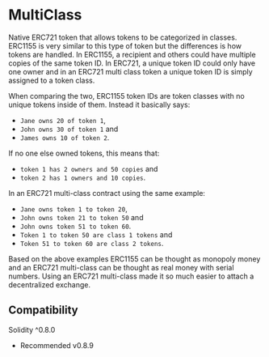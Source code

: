 # MultiClass

Native ERC721 token that allows tokens to be categorized in classes.
ERC1155 is very similar to this type of token but the differences is 
how tokens are handled. In ERC1155, a recipient and others could have 
multiple copies of the same token ID. In ERC721, a unique token ID 
could only have one owner and in an ERC721 multi class token a unique 
token ID is simply assigned to a token class.

When comparing the two, ERC1155 token IDs are token classes with no 
unique tokens inside of them. Instead it basically says:

 - `Jane owns 20 of token 1`,
 - `John owns 30 of token 1` and
 - `James owns 10 of token 2`.

If no one else owned tokens, this means that:

 - `token 1 has 2 owners and 50 copies` and
 - `token 2 has 1 owners and 10 copies`.

In an ERC721 multi-class contract using the same example:

 - `Jane owns token 1 to token 20`,
 - `John owns token 21 to token 50` and
 - `John owns token 51 to token 60`.
 - `Token 1 to token 50 are class 1 tokens` and
 - `Token 51 to token 60 are class 2 tokens`.

Based on the above examples ERC1155 can be thought as monopoly money 
and an ERC721 multi-class can be thought as real money with serial 
numbers. Using an ERC721 multi-class made it so much easier to attach 
a decentralized exchange.

## Compatibility

Solidity ^0.8.0

 - Recommended v0.8.9